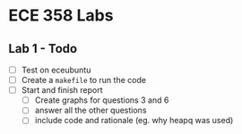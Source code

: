 # ECE 358 Labs
## Lab 1 - Todo
- [ ] Test on eceubuntu
- [ ] Create a `makefile` to run the code
- [ ] Start and finish report
    - [ ] Create graphs for questions 3 and 6
    - [ ] answer all the other questions
    - [ ] include code and rationale (eg. why heapq was used)
